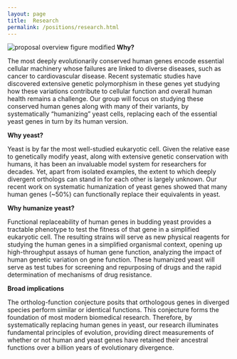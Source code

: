 ```yaml
---
layout: page
title:  Research
permalink: /positions/research.html
---
```

![proposal overview figure modified](https://user-images.githubusercontent.com/28112083/27199556-12800894-51dc-11e7-9647-b41383d0e0de.jpg)
**Why?**

The most deeply evolutionarily conserved human genes encode essential cellular machinery whose failures are linked to diverse diseases, such as cancer to cardiovascular disease. Recent systematic studies have discovered extensive genetic polymorphism in these genes yet studying how these variations contribute to cellular function and overall human health remains a challenge. Our group will focus on studying these conserved human genes along with many of their variants, by systematically “humanizing” yeast cells, replacing each of the essential yeast genes in turn by its human version.

**Why yeast?**

Yeast is by far the most well-studied eukaryotic cell. Given the relative ease to genetically modify yeast, along with extensive genetic conservation with humans, it has been an invaluable model system for researchers for decades. Yet, apart from isolated examples, the extent to which deeply divergent orthologs can stand in for each other is largely unknown. Our recent work on systematic humanization of yeast genes showed that many human genes (~50%) can functionally replace their equivalents in yeast. 

**Why humanize yeast?**

Functional replaceability of human genes in budding yeast provides a tractable phenotype to test the fitness of that gene in a simplified eukaryotic cell. The resulting strains will serve as new physical reagents for studying the human genes in a simplified organismal context, opening up high-throughput assays of human gene function, analyzing the impact of human genetic variation on gene function. These humanized yeast will serve as test tubes for screening and repurposing of drugs and the rapid determination of mechanisms of drug resistance. 

**Broad implications**

The ortholog-function conjecture posits that orthologous genes in diverged species perform similar or identical functions. This conjecture forms the foundation of most modern biomedical research. Therefore, by systematically replacing human genes in yeast, our research illuminates fundamental principles of evolution, providing direct measurements of whether or not human and yeast genes have retained their ancestral functions over a billion years of evolutionary divergence.
